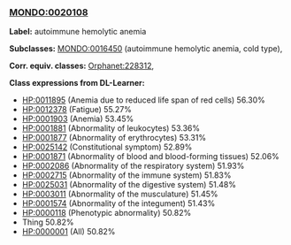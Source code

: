 
### [MONDO:0020108](http://purl.obolibrary.org/obo/MONDO_0020108)
**Label:** autoimmune hemolytic anemia

**Subclasses:** [MONDO:0016450](http://purl.obolibrary.org/obo/MONDO_0016450) (autoimmune hemolytic anemia, cold type), 

**Corr. equiv. classes:** [Orphanet:228312](http://www.orpha.net/ORDO/Orphanet_228312), 

**Class expressions from DL-Learner:**

- [HP:0011895](http://purl.obolibrary.org/obo/HP_0011895) (Anemia due to reduced life span of red cells) 56.30%
- [HP:0012378](http://purl.obolibrary.org/obo/HP_0012378) (Fatigue) 55.27%
- [HP:0001903](http://purl.obolibrary.org/obo/HP_0001903) (Anemia) 53.45%
- [HP:0001881](http://purl.obolibrary.org/obo/HP_0001881) (Abnormality of leukocytes) 53.36%
- [HP:0001877](http://purl.obolibrary.org/obo/HP_0001877) (Abnormality of erythrocytes) 53.31%
- [HP:0025142](http://purl.obolibrary.org/obo/HP_0025142) (Constitutional symptom) 52.89%
- [HP:0001871](http://purl.obolibrary.org/obo/HP_0001871) (Abnormality of blood and blood-forming tissues) 52.06%
- [HP:0002086](http://purl.obolibrary.org/obo/HP_0002086) (Abnormality of the respiratory system) 51.93%
- [HP:0002715](http://purl.obolibrary.org/obo/HP_0002715) (Abnormality of the immune system) 51.83%
- [HP:0025031](http://purl.obolibrary.org/obo/HP_0025031) (Abnormality of the digestive system) 51.48%
- [HP:0003011](http://purl.obolibrary.org/obo/HP_0003011) (Abnormality of the musculature) 51.45%
- [HP:0001574](http://purl.obolibrary.org/obo/HP_0001574) (Abnormality of the integument) 51.43%
- [HP:0000118](http://purl.obolibrary.org/obo/HP_0000118) (Phenotypic abnormality) 50.82%
- Thing 50.82%
- [HP:0000001](http://purl.obolibrary.org/obo/HP_0000001) (All) 50.82%



